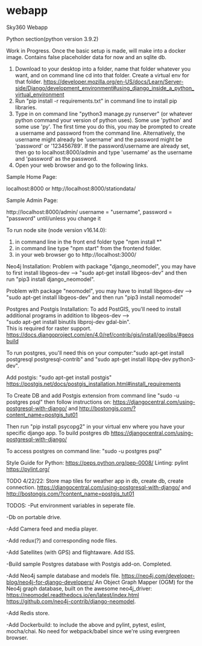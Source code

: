 # webapp
Sky360 Webapp

Python section(python version 3.9.2)

Work in Progress. Once the basic setup is made, will make into a docker image. Contains false placeholder data for now and an sqlite db. 

1. Download to your desktop into a folder, name that folder whatever you want, and on command line cd into that folder. Create a virtual env for that folder. https://developer.mozilla.org/en-US/docs/Learn/Server-side/Django/development_environment#using_django_inside_a_python_virtual_environment 
2. Run "pip install -r requirements.txt" in command line to install pip libraries.
3. Type in on command line "python3 manage.py runserver" (or whatever python command your version of python uses). Some use 'python' and some use 'py'. The first time you do this, you may be prompted to create a username and password from the command line. Alternatively, the username might already be 'username' and the password might be 'password' or '123456789'. If the password/username are already set, then go to localhost:8000/admin and type 'username' as the username and 'password' as the password.
4. Open your web browser and go to the following links.



Sample Home Page:

localhost:8000 or 
http://localhost:8000/stationdata/


Sample Admin Page:

http://localhost:8000/admin/
username = "username", password = "password" until/unless you change it


To run node site (node version v16.14.0):
1. in command line in the front end folder type "npm install *"
2. in command line type "npm start" from the frontend folder.
3. in your web browser go to http://localhost:3000/

Neo4j Installation:
Problem with package "django_neomodel", you may have to first install libgeos-dev --> "sudo apt-get install libgeos-dev" and then run "pip3 install django_neomodel".

Problem with package "neomodel", you may have to install libgeos-dev --> "sudo apt-get install libgeos-dev" and then run "pip3 install neomodel"

Postgres and Postgis Installation:
To add PostGIS, you'll need to install additional programs in addition to libgeos-dev -->  
"sudo apt-get install binutils libproj-dev gdal-bin".  
This is required for raster support.  
https://docs.djangoproject.com/en/4.0/ref/contrib/gis/install/geolibs/#geosbuild

To run postgres, you'll need this on your computer:"sudo apt-get install postgresql postgresql-contrib" and "sudo apt-get install libpq-dev python3-dev".

Add postgis: "sudo apt-get install postgis" https://postgis.net/docs/postgis_installation.html#install_requirements

To Create DB and add Postgis extension from command line "sudo -u postgres psql" then follow instructions on: https://djangocentral.com/using-postgresql-with-django/ and http://bostongis.com/?content_name=postgis_tut01

Then run "pip install psycopg2" in your virtual env where you have your specific django app. 
To build postgres db https://djangocentral.com/using-postgresql-with-django/

To access postgres on command line: "sudo -u postgres psql"

Style Guide for Python: https://peps.python.org/pep-0008/
Linting: pylint https://pylint.org/



TODO 4/22/22: 
Store map tiles for weather app in db, create db, create connection. https://djangocentral.com/using-postgresql-with-django/ and http://bostongis.com/?content_name=postgis_tut01




TODOS:
-Put environment variables in seperate file. 

-Db on portable drive.

-Add Camera feed and media player.

-Add redux(?) and corresponding node files.

-Add Satellites (with GPS) and flightaware. Add ISS.

-Build sample Postgres database with Postgis add-on. Completed.

-Add Neo4j sample database and models file. 
https://neo4j.com/developer-blog/neo4j-for-django-developers/ 
An Object Graph Mapper (OGM) for the Neo4j graph database, built on the awesome neo4j_driver: https://neomodel.readthedocs.io/en/latest/index.html    
https://github.com/neo4j-contrib/django-neomodel.

-Add Redis store.

-Add Dockerbuild: to include the above and pylint, pytest, eslint, mocha/chai. No need for webpack/babel since we're using evergreen browser.
